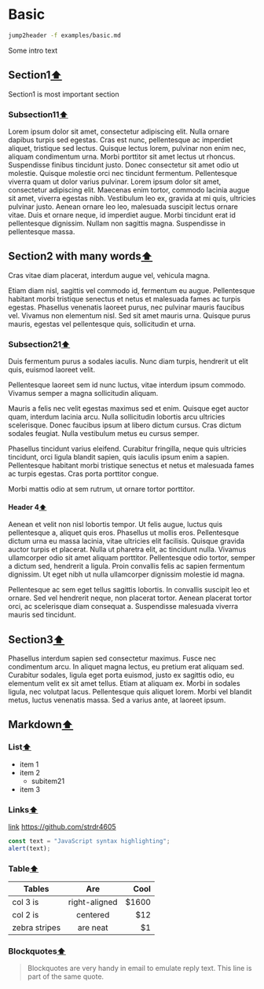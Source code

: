 # Basic

```bash
jump2header -f examples/basic.md
```

Some intro text

## Section1[⬆](#basic)<!-- Link generated with jump2header -->

Section1 is most important section

### Subsection11[⬆](#basic)<!-- Link generated with jump2header -->

Lorem ipsum dolor sit amet, consectetur adipiscing elit. Nulla ornare dapibus turpis sed egestas. Cras est nunc, pellentesque ac imperdiet aliquet, tristique sed lectus. Quisque lectus lorem, pulvinar non enim nec, aliquam condimentum urna. Morbi porttitor sit amet lectus ut rhoncus. Suspendisse finibus tincidunt justo. Donec consectetur sit amet odio ut molestie. Quisque molestie orci nec tincidunt fermentum. Pellentesque viverra quam ut dolor varius pulvinar. Lorem ipsum dolor sit amet, consectetur adipiscing elit. Maecenas enim tortor, commodo lacinia augue sit amet, viverra egestas nibh. Vestibulum leo ex, gravida at mi quis, ultricies pulvinar justo. Aenean ornare leo leo, malesuada suscipit lectus ornare vitae. Duis et ornare neque, id imperdiet augue. Morbi tincidunt erat id pellentesque dignissim. Nullam non sagittis magna. Suspendisse in pellentesque massa.

## Section2 with many words[⬆](#basic)<!-- Link generated with jump2header -->

Cras vitae diam placerat, interdum augue vel, vehicula magna.

Etiam diam nisl, sagittis vel commodo id, fermentum eu augue.
Pellentesque habitant morbi tristique senectus et netus et malesuada fames ac turpis egestas. Phasellus venenatis laoreet purus, nec pulvinar mauris faucibus vel. Vivamus non elementum nisl. Sed sit amet mauris urna. Quisque purus mauris, egestas vel pellentesque quis, sollicitudin et urna.

### Subsection21[⬆](#basic)<!-- Link generated with jump2header -->

Duis fermentum purus a sodales iaculis. Nunc diam turpis, hendrerit ut elit quis, euismod laoreet velit.

Pellentesque laoreet sem id nunc luctus, vitae interdum ipsum commodo. Vivamus semper a magna sollicitudin aliquam.

Mauris a felis nec velit egestas maximus sed et enim. Quisque eget auctor quam, interdum lacinia arcu. Nulla sollicitudin lobortis arcu ultricies scelerisque. Donec faucibus ipsum at libero dictum cursus.
Cras dictum sodales feugiat. Nulla vestibulum metus eu cursus semper.

Phasellus tincidunt varius eleifend. Curabitur fringilla, neque quis ultricies tincidunt, orci ligula blandit sapien, quis iaculis ipsum enim a sapien. Pellentesque habitant morbi tristique senectus et netus et malesuada fames ac turpis egestas. Cras porta porttitor congue.

Morbi mattis odio at sem rutrum, ut ornare tortor porttitor.

#### Header 4[⬆](#basic)<!-- Link generated with jump2header -->

Aenean et velit non nisl lobortis tempor. Ut felis augue, luctus quis pellentesque a, aliquet quis eros. Phasellus ut mollis eros. Pellentesque dictum urna eu massa lacinia, vitae ultricies elit facilisis.
Quisque gravida auctor turpis et placerat. Nulla ut pharetra elit, ac tincidunt nulla. Vivamus ullamcorper odio sit amet aliquam porttitor. Pellentesque odio tortor, semper a dictum sed, hendrerit a ligula. Proin convallis felis ac sapien fermentum dignissim. Ut eget nibh ut nulla ullamcorper dignissim molestie id magna.

Pellentesque ac sem eget tellus sagittis lobortis. In convallis suscipit leo et ornare. Sed vel hendrerit neque, non placerat tortor. Aenean placerat tortor orci, ac scelerisque diam consequat a. Suspendisse malesuada viverra mauris sed tincidunt.

## Section3[⬆](#basic)<!-- Link generated with jump2header -->

Phasellus interdum sapien sed consectetur maximus. Fusce nec condimentum arcu. In aliquet magna lectus, eu pretium erat aliquam sed. Curabitur sodales, ligula eget porta euismod, justo ex sagittis odio, eu elementum velit ex sit amet tellus. Etiam at aliquam ex. Morbi in sodales ligula, nec volutpat lacus. Pellentesque quis aliquet lorem. Morbi vel blandit metus, luctus venenatis massa. Sed a varius ante, at laoreet ipsum.

## Markdown[⬆](#basic)<!-- Link generated with jump2header -->

### List[⬆](#basic)<!-- Link generated with jump2header -->

- item 1
- item 2
  - subitem21
- item 3

### Links[⬆](#basic)<!-- Link generated with jump2header -->

[link](https://github.com/strdr4605)
https://github.com/strdr4605

```js
const text = "JavaScript syntax highlighting";
alert(text);
```

### Table[⬆](#basic)<!-- Link generated with jump2header -->

| Tables        | Are           | Cool  |
| ------------- |:-------------:| -----:|
| col 3 is      | right-aligned | $1600 |
| col 2 is      | centered      |   $12 |
| zebra stripes | are neat      |    $1 |

### Blockquotes[⬆](#basic)<!-- Link generated with jump2header -->

> Blockquotes are very handy in email to emulate reply text.
> This line is part of the same quote.
